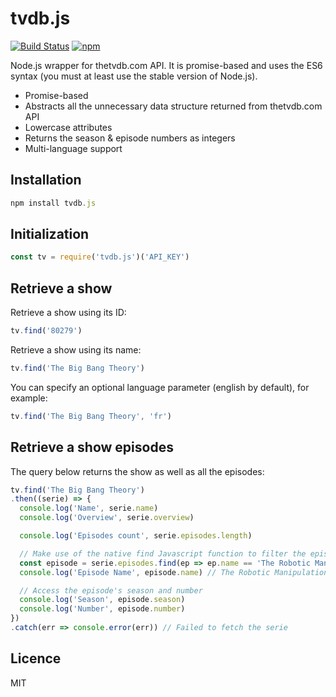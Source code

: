 # tvdb.js

[![Build Status](https://travis-ci.org/saidM/tvdb.js.svg?branch=master)](https://travis-ci.org/saidM/tvdb.js)
[![npm](https://img.shields.io/npm/dt/express.svg)]([![npm](https://img.shields.io/npm/v/npm.svg)](https://www.npmjs.com/package/tvdb.js))

Node.js wrapper for thetvdb.com API. It is promise-based and uses the ES6 syntax (you must at least use the stable version of Node.js).

- Promise-based
- Abstracts all the unnecessary data structure returned from thetvdb.com API
- Lowercase attributes
- Returns the season & episode numbers as integers
- Multi-language support

## Installation

```javascript
npm install tvdb.js
```

## Initialization

```javascript
const tv = require('tvdb.js')('API_KEY')
```

## Retrieve a show

Retrieve a show using its ID:

```javascript
tv.find('80279')
```

Retrieve a show using its name:

```javascript
tv.find('The Big Bang Theory')
```

You can specify an optional language parameter (english by default), for example:

```javascript
tv.find('The Big Bang Theory', 'fr')
```

## Retrieve a show episodes

The query below returns the show as well as all the episodes:

```javascript
tv.find('The Big Bang Theory')
.then((serie) => {
  console.log('Name', serie.name)
  console.log('Overview', serie.overview)

  console.log('Episodes count', serie.episodes.length)

  // Make use of the native find Javascript function to filter the episodes
  const episode = serie.episodes.find(ep => ep.name == 'The Robotic Manipulation')
  console.log('Episode Name', episode.name) // The Robotic Manipulation

  // Access the episode's season and number
  console.log('Season', episode.season)
  console.log('Number', episode.number)
})
.catch(err => console.error(err)) // Failed to fetch the serie
```
## Licence

MIT

    




  
